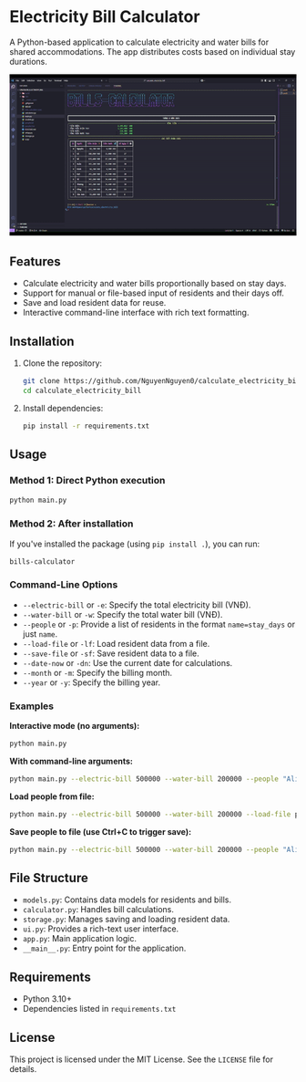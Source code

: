 # Electricity Bill Calculator

A Python-based application to calculate electricity and water bills for shared accommodations. The app distributes costs based on individual stay durations.

![App demo](./calculating-cli.gif "App demo")

## Features

- Calculate electricity and water bills proportionally based on stay days.
- Support for manual or file-based input of residents and their days off.
- Save and load resident data for reuse.
- Interactive command-line interface with rich text formatting.

## Installation

1. Clone the repository:
   ```bash
   git clone https://github.com/NguyenNguyen0/calculate_electricity_bill.git
   cd calculate_electricity_bill
   ```

2. Install dependencies:
   ```bash
   pip install -r requirements.txt
   ```

## Usage

### Method 1: Direct Python execution
```bash
python main.py
```

### Method 2: After installation
If you've installed the package (using `pip install .`), you can run:
```bash
bills-calculator
```

### Command-Line Options

- `--electric-bill` or `-e`: Specify the total electricity bill (VNĐ).
- `--water-bill` or `-w`: Specify the total water bill (VNĐ).
- `--people` or `-p`: Provide a list of residents in the format `name=stay_days` or just `name`.
- `--load-file` or `-lf`: Load resident data from a file.
- `--save-file` or `-sf`: Save resident data to a file.
- `--date-now` or `-dn`: Use the current date for calculations.
- `--month` or `-m`: Specify the billing month.
- `--year` or `-y`: Specify the billing year.

### Examples

**Interactive mode (no arguments):**
```bash
python main.py
```

**With command-line arguments:**
```bash
python main.py --electric-bill 500000 --water-bill 200000 --people "Alice=25" "Bob=28" --date-now
```

**Load people from file:**
```bash
python main.py --electric-bill 500000 --water-bill 200000 --load-file people.txt
```

**Save people to file (use Ctrl+C to trigger save):**
```bash
python main.py --electric-bill 500000 --water-bill 200000 --people "Alice=25" "Bob=28" --save-file people.txt
```

## File Structure

- `models.py`: Contains data models for residents and bills.
- `calculator.py`: Handles bill calculations.
- `storage.py`: Manages saving and loading resident data.
- `ui.py`: Provides a rich-text user interface.
- `app.py`: Main application logic.
- `__main__.py`: Entry point for the application.

## Requirements

- Python 3.10+
- Dependencies listed in `requirements.txt`

## License

This project is licensed under the MIT License. See the `LICENSE` file for details.
